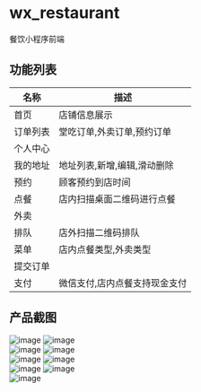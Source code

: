 # wx_restaurant
餐饮小程序前端
## 功能列表

|名称|描述|
|----|----|
|首页|店铺信息展示|
|订单列表|堂吃订单,外卖订单,预约订单|
|个人中心||
|我的地址|地址列表,新增,编辑,滑动删除|
|预约|顾客预约到店时间|
|点餐|店内扫描桌面二维码进行点餐|
|外卖||
|排队|店外扫描二维码排队|
|菜单|店内点餐类型,外卖类型|
|提交订单||
|支付|微信支付,店内点餐支持现金支付|
## 产品截图
![image](https://github.com/ManbasJi/pro_images/blob/master/wx_images/首页.PNG)
![image](https://github.com/ManbasJi/pro_images/blob/master/wx_images/我的.PNG)
<br />
![image](https://github.com/ManbasJi/pro_images/blob/master/wx_images/我的地址.PNG)
![image](https://github.com/ManbasJi/pro_images/blob/master/wx_images/我的地址_编辑.PNG)
<br />
![image](https://github.com/ManbasJi/pro_images/blob/master/wx_images/我的地址_新增.PNG)
![image](https://github.com/ManbasJi/pro_images/blob/master/wx_images/预约.PNG)
<br />
![image](https://github.com/ManbasJi/pro_images/blob/master/wx_images/外卖.PNG)
![image](https://github.com/ManbasJi/pro_images/blob/master/wx_images/外卖_选择规格.PNG)
<br />
![image](https://github.com/ManbasJi/pro_images/blob/master/wx_images/提交订单.PNG)
